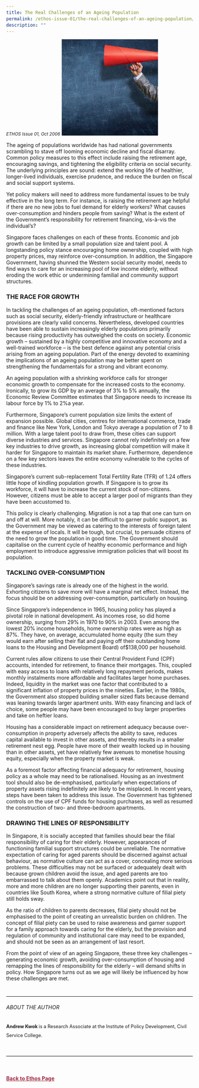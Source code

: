 ```yaml
---
title: The Real Challenges of an Ageing Population
permalink: /ethos-issue-01/the-real-challenges-of-an-ageing-population/
description: ""
---
```

<style>

.back a
{
	color: #9f2943;
	font-weight: bold;
}

#banner img
{
	width:100%;
}
	
.young-at-heart
{
background-color: #949646;	
padding:20px;
color:white;
margin-top: 30px;
}
	
.young-at-heart h4
{
color:white;
}	

.young-at-heart a
{
color:white;
}		
	
.author
{
border-bottom: 1px solid black;
margin-top:40px;
padding-bottom:30px;
border-top: 1px solid black;	

}

.author p {
	font-size: 0.9em;
	line-height:24px !important;
	}	
	

.break
{
   border-top: 1px solid  black;
   border-bottom: 1px solid black;
	 padding:20px;
	text-align:center;
	margin-top:50px;
}
	
.break1
{
font-family: Georgia;
	font-size:20px;
	font-style: italic;
	font-weight: bold;
}

.boxheader {
	color: white !important;
	}	

.containerbox {
	background-color: #B7C9E2;
	border-radius: 10px;
	padding: 5%;
	margin-top: 5%;
	
	}	

li {
	font-size: 15px !important;
	
	}	
	
.notestop
{
	font-size: 15px;
	line-height:22px !important;
}	
	

</style>

<em><small>ETHOS Issue 01, Oct 2006</small></em>
<img src="/images/Ethos_Images/Teaser_Pictures/Opinion.jpg">

 
<p>The ageing of populations worldwide has had national governments scrambling to stave off looming economic decline and fiscal disarray. Common policy measures to this effect include raising the retirement age, encouraging savings, and tightening the eligibility criteria on social security. The underlying principles are sound: extend the working life of healthier, longer-lived individuals, exercise prudence, and reduce the burden on fiscal and social support systems.
</p>  

<p>Yet policy makers will need to address more fundamental issues to be truly effective in the long term. For instance, is raising the retirement age helpful if there are no new jobs to fuel demand for elderly workers? What causes over-consumption and hinders people from saving? What is the extent of the Government’s responsibility for retirement financing, vis-à-vis the individual’s?</p>

<p>Singapore faces challenges on each of these fronts. Economic and job growth can be limited by a small population size and talent pool. A longstanding policy stance encouraging home ownership, coupled with high property prices, may reinforce over-consumption. In addition, the Singapore Government, having shunned the Western social security model, needs to find ways to care for an increasing pool of low income elderly, without eroding the work ethic or undermining familial and community support structures.</p>

<h3>THE RACE FOR GROWTH</h3>

<p>In tackling the challenges of an ageing population, oft-mentioned factors such as social security, elderly-friendly infrastructure or healthcare provisions are clearly valid concerns. Nevertheless, developed countries have been able to sustain increasingly elderly populations primarily because rising productivity has outweighed the costs on society. Economic growth – sustained by a highly competitive and innovative economy and a well-trained workforce – is the best defence against any potential crisis arising from an ageing population. Part of the energy devoted to examining the implications of an ageing population may be better spent on strengthening the fundamentals for a strong and vibrant economy.</p>  
  
<p>An ageing population with a shrinking workforce calls for stronger economic growth to compensate for the increased costs to the economy. Ironically, to grow its GDP by an average of 3% to 5% annually, the Economic Review Committee estimates that Singapore needs to increase its labour force by 1% to 2%a year.</p>  
<p>Furthermore, Singapore’s current population size limits the extent of expansion possible. Global cities, centres for international commerce, trade and finance like New York, London and Tokyo average a population of 7 to 8 million. With a large talent pool to draw from, these cities can support diverse industries and services. Singapore cannot rely indefinitely on a few key industries to drive growth, as increasing global competition will make it harder for Singapore to maintain its market share. Furthermore, dependence on a few key sectors leaves the entire economy vulnerable to the cycles of these industries.</p>  
  
<p>Singapore’s current sub-replacement Total Fertility Rate (TFR) of 1.24 offers little hope of kindling population growth. If Singapore is to grow its workforce, it will have to increase the current stock of non-citizens. However, citizens must be able to accept a larger pool of migrants than they have been accustomed to.</p>

<p>This policy is clearly challenging. Migration is not a tap that one can turn on and off at will. More notably, it can be difficult to garner public support, as the Government may be viewed as catering to the interests of foreign talent at the expense of locals. It will be tough, but crucial, to persuade citizens of the need to grow the population in good time. The Government should capitalise on the current cycle of healthy economic performance and high employment to introduce aggressive immigration policies that will boost its population.</p>  

<h3>TACKLING OVER-CONSUMPTION</h3>

<p>Singapore’s savings rate is already one of the highest in the world. Exhorting citizens to save more will have a marginal net effect. Instead, the focus should be on addressing over-consumption, particularly on housing.</p>
  
<p>Since Singapore’s independence in 1965, housing policy has played a pivotal role in national development. As incomes rose, so did home ownership, surging from 29% in 1970 to 90% in 2003. Even among the lowest 20% income households, home ownership rates were as high as 87%. They have, on average, accumulated home equity (the sum they would earn after selling their flat and paying off their outstanding home loans to the Housing and Development Board) of$138,000 per household.</p>  

<p>Current rules allow citizens to use their Central Provident Fund (CPF) accounts, intended for retirement, to finance their mortgages. This, coupled with easy access to loans with relatively long repayment periods, makes monthly instalments more affordable and facilitates larger home purchases. Indeed, liquidity in the market was one factor that contributed to a significant inflation of property prices in the nineties. Earlier, in the 1980s, the Government also stopped building smaller sized flats because demand was leaning towards larger apartment units. With easy financing and lack of choice, some people may have been encouraged to buy larger properties and take on heftier loans.</p>

<p>Housing has a considerable impact on retirement adequacy because over-consumption in property adversely affects the ability to save, reduces capital available to invest in other assets, and thereby results in a smaller retirement nest egg. People have more of their wealth locked up in housing than in other assets, yet have relatively few avenues to monetise housing equity, especially when the property market is weak.</p>

<p>As a foremost factor affecting financial adequacy for retirement, housing policy as a whole may need to be rationalised. Housing as an investment tool should also be de-emphasised, particularly when expectations of property assets rising indefinitely are likely to be misplaced. In recent years, steps have been taken to address this issue. The Government has tightened controls on the use of CPF funds for housing purchases, as well as resumed the construction of two- and three-bedroom apartments.</p>

<h3>DRAWING THE LINES OF RESPONSIBILITY</h3>

<p>In Singapore, it is socially accepted that families should bear the filial responsibility of caring for their elderly. However, appearances of functioning familial support structures could be unreliable. The normative expectation of caring for aged parents should be discerned against actual behaviour, as normative culture can act as a cover, concealing more serious problems. These difficulties may not be surfaced or adequately dealt with because grown children avoid the issue, and aged parents are too embarrassed to talk about them openly. Academics point out that in reality, more and more children are no longer supporting their parents, even in countries like South Korea, where a strong normative culture of filial piety still holds sway.</p>

<p>As the ratio of children to parents decreases, filial piety should not be emphasised to the point of creating an unrealistic burden on children. The concept of filial piety can be used to raise awareness and garner support for a family approach towards caring for the elderly, but the provision and regulation of community and institutional care may need to be expanded, and should not be seen as an arrangement of last resort.</p>

<p>From the point of view of an ageing Singapore, these three key challenges –generating economic growth, avoiding over-consumption of housing and remapping the lines of responsibility for the elderly – will demand shifts in policy. How Singapore turns out as we age will likely be influenced by how these challenges are met.</p>




	 
  
<div class="author">  
  
<h6>ABOUT THE AUTHOR</h6>  
  
<p class="small-text"><strong>Andrew Kwok </strong> is a Research Associate at the Institute of Policy Development, Civil Service College.</p>  
  
</div>  


<br>




<br>
<br>	
<div class="back">
<a href="/ethos/">Back to Ethos Page</a>	
</div>